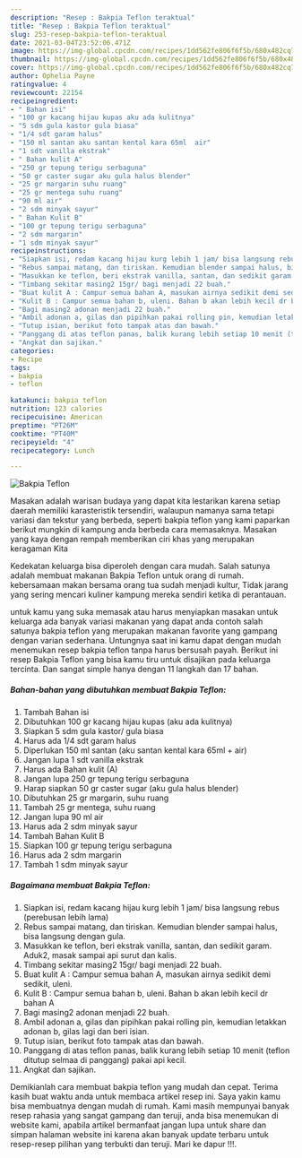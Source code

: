 ```yaml
---
description: "Resep : Bakpia Teflon teraktual"
title: "Resep : Bakpia Teflon teraktual"
slug: 253-resep-bakpia-teflon-teraktual
date: 2021-03-04T23:52:06.471Z
image: https://img-global.cpcdn.com/recipes/1dd562fe806f6f5b/680x482cq70/bakpia-teflon-foto-resep-utama.jpg
thumbnail: https://img-global.cpcdn.com/recipes/1dd562fe806f6f5b/680x482cq70/bakpia-teflon-foto-resep-utama.jpg
cover: https://img-global.cpcdn.com/recipes/1dd562fe806f6f5b/680x482cq70/bakpia-teflon-foto-resep-utama.jpg
author: Ophelia Payne
ratingvalue: 4
reviewcount: 22154
recipeingredient:
- " Bahan isi"
- "100 gr kacang hijau kupas aku ada kulitnya"
- "5 sdm gula kastor gula biasa"
- "1/4 sdt garam halus"
- "150 ml santan aku santan kental kara 65ml  air"
- "1 sdt vanilla ekstrak"
- " Bahan kulit A"
- "250 gr tepung terigu serbaguna"
- "50 gr caster sugar aku gula halus blender"
- "25 gr margarin suhu ruang"
- "25 gr mentega suhu ruang"
- "90 ml air"
- "2 sdm minyak sayur"
- " Bahan Kulit B"
- "100 gr tepung terigu serbaguna"
- "2 sdm margarin"
- "1 sdm minyak sayur"
recipeinstructions:
- "Siapkan isi, redam kacang hijau kurg lebih 1 jam/ bisa langsung rebus (perebusan lebih lama)"
- "Rebus sampai matang, dan tiriskan. Kemudian blender sampai halus, bisa langsung dengan gula."
- "Masukkan ke teflon, beri ekstrak vanilla, santan, dan sedikit garam. Aduk2, masak sampai api surut dan kalis."
- "Timbang sekitar masing2 15gr/ bagi menjadi 22 buah."
- "Buat kulit A : Campur semua bahan A, masukan airnya sedikit demi sedikit, uleni."
- "Kulit B : Campur semua bahan b, uleni. Bahan b akan lebih kecil dr bahan A"
- "Bagi masing2 adonan menjadi 22 buah."
- "Ambil adonan a, gilas dan pipihkan pakai rolling pin, kemudian letakkan adonan b, gilas lagi dan beri isian."
- "Tutup isian, berikut foto tampak atas dan bawah."
- "Panggang di atas teflon panas, balik kurang lebih setiap 10 menit (teflon ditutup selmaa di panggang) pakai api kecil."
- "Angkat dan sajikan."
categories:
- Recipe
tags:
- bakpia
- teflon

katakunci: bakpia teflon 
nutrition: 123 calories
recipecuisine: American
preptime: "PT26M"
cooktime: "PT40M"
recipeyield: "4"
recipecategory: Lunch

---
```



![Bakpia Teflon](https://img-global.cpcdn.com/recipes/1dd562fe806f6f5b/680x482cq70/bakpia-teflon-foto-resep-utama.jpg)

Masakan adalah warisan budaya yang dapat kita lestarikan karena setiap daerah memiliki karasteristik tersendiri, walaupun namanya sama tetapi variasi dan tekstur yang berbeda, seperti bakpia teflon yang kami paparkan berikut mungkin di kampung anda berbeda cara memasaknya. Masakan yang kaya dengan rempah memberikan ciri khas yang merupakan keragaman Kita



Kedekatan keluarga bisa diperoleh dengan cara mudah. Salah satunya adalah membuat makanan Bakpia Teflon untuk orang di rumah. kebersamaan makan bersama orang tua sudah menjadi kultur, Tidak jarang yang sering mencari kuliner kampung mereka sendiri ketika di perantauan.

untuk kamu yang suka memasak atau harus menyiapkan masakan untuk keluarga ada banyak variasi makanan yang dapat anda contoh salah satunya bakpia teflon yang merupakan makanan favorite yang gampang dengan varian sederhana. Untungnya saat ini kamu dapat dengan mudah menemukan resep bakpia teflon tanpa harus bersusah payah.
Berikut ini resep Bakpia Teflon yang bisa kamu tiru untuk disajikan pada keluarga tercinta. Dan sangat simple hanya dengan 11 langkah dan 17 bahan.


<!--inarticleads1-->

##### Bahan-bahan yang dibutuhkan membuat Bakpia Teflon:

1. Tambah  Bahan isi
1. Dibutuhkan 100 gr kacang hijau kupas (aku ada kulitnya)
1. Siapkan 5 sdm gula kastor/ gula biasa
1. Harus ada 1/4 sdt garam halus
1. Diperlukan 150 ml santan (aku santan kental kara 65ml + air)
1. Jangan lupa 1 sdt vanilla ekstrak
1. Harus ada  Bahan kulit (A)
1. Jangan lupa 250 gr tepung terigu serbaguna
1. Harap siapkan 50 gr caster sugar (aku gula halus blender)
1. Dibutuhkan 25 gr margarin, suhu ruang
1. Tambah 25 gr mentega, suhu ruang
1. Jangan lupa 90 ml air
1. Harus ada 2 sdm minyak sayur
1. Tambah  Bahan Kulit B
1. Siapkan 100 gr tepung terigu serbaguna
1. Harus ada 2 sdm margarin
1. Tambah 1 sdm minyak sayur




<!--inarticleads2-->

##### Bagaimana membuat  Bakpia Teflon:

1. Siapkan isi, redam kacang hijau kurg lebih 1 jam/ bisa langsung rebus (perebusan lebih lama)
1. Rebus sampai matang, dan tiriskan. Kemudian blender sampai halus, bisa langsung dengan gula.
1. Masukkan ke teflon, beri ekstrak vanilla, santan, dan sedikit garam. Aduk2, masak sampai api surut dan kalis.
1. Timbang sekitar masing2 15gr/ bagi menjadi 22 buah.
1. Buat kulit A : Campur semua bahan A, masukan airnya sedikit demi sedikit, uleni.
1. Kulit B : Campur semua bahan b, uleni. Bahan b akan lebih kecil dr bahan A
1. Bagi masing2 adonan menjadi 22 buah.
1. Ambil adonan a, gilas dan pipihkan pakai rolling pin, kemudian letakkan adonan b, gilas lagi dan beri isian.
1. Tutup isian, berikut foto tampak atas dan bawah.
1. Panggang di atas teflon panas, balik kurang lebih setiap 10 menit (teflon ditutup selmaa di panggang) pakai api kecil.
1. Angkat dan sajikan.




Demikianlah cara membuat bakpia teflon yang mudah dan cepat. Terima kasih buat waktu anda untuk membaca artikel resep ini. Saya yakin kamu bisa membuatnya dengan mudah di rumah. Kami masih mempunyai banyak resep rahasia yang sangat gampang dan teruji, anda bisa menemukan di website kami, apabila artikel bermanfaat jangan lupa untuk share dan simpan halaman website ini karena akan banyak update terbaru untuk resep-resep pilihan yang terbukti dan teruji. Mari ke dapur !!!. 
